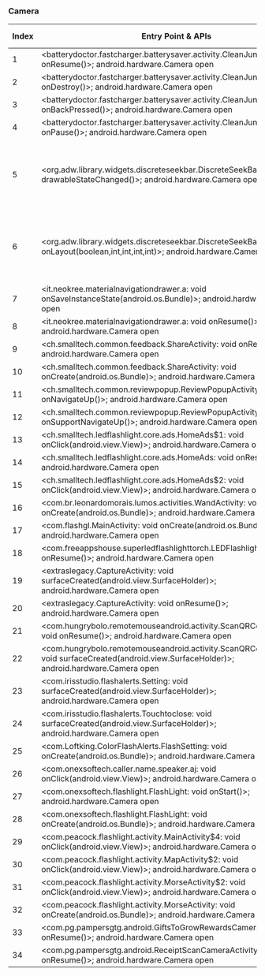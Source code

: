 ### Camera
| Index | Entry Point & APIs | Screen shot | Resource id | Label |
| ------------- | ------------- | ------------- |-------------|-------------|
| 1 | <batterydoctor.fastcharger.batterysaver.activity.CleanJunkActivity: void onResume()>; android.hardware.Camera open | ![](F:\COSMOS\output\py\Play_win8\Tools\batterydoctor.fastcharger.batterysaver\batterydoctor.fastcharger.batterysaver.activity.CleanJunkActivity.png) |  | F |
| 2 | <batterydoctor.fastcharger.batterysaver.activity.CleanJunkActivity: void onDestroy()>; android.hardware.Camera open | ![](F:\COSMOS\output\py\Play_win8\Tools\batterydoctor.fastcharger.batterysaver\batterydoctor.fastcharger.batterysaver.activity.CleanJunkActivity.png) |  | F |
| 3 | <batterydoctor.fastcharger.batterysaver.activity.CleanJunkActivity: void onBackPressed()>; android.hardware.Camera open | ![](F:\COSMOS\output\py\Play_win8\Tools\batterydoctor.fastcharger.batterysaver\batterydoctor.fastcharger.batterysaver.activity.CleanJunkActivity.png) |  | F |
| 4 | <batterydoctor.fastcharger.batterysaver.activity.CleanJunkActivity: void onPause()>; android.hardware.Camera open | ![](F:\COSMOS\output\py\Play_win8\Tools\batterydoctor.fastcharger.batterysaver\batterydoctor.fastcharger.batterysaver.activity.CleanJunkActivity.png) |  | F |
| 5 | <org.adw.library.widgets.discreteseekbar.DiscreteSeekBar: void drawableStateChanged()>; android.hardware.Camera open | ![](F:\COSMOS\output\py\Play_win8\Tools\batterydoctor.fastcharger.batterysaver\batterydoctor.fastcharger.batterysaver.activity.UnplugActivity.png) | {'2131297115': <sensitive_component.SensitiveComponent.SensitiveView object at 0x0000022085004FD0>, '2131297101': <sensitive_component.SensitiveComponent.SensitiveView object at 0x0000022085004EB8>, '2131297105': <sensitive_component.SensitiveComponent.SensitiveView object at 0x0000022085004B00>} | F |
| 6 | <org.adw.library.widgets.discreteseekbar.DiscreteSeekBar: void onLayout(boolean,int,int,int,int)>; android.hardware.Camera open | ![](F:\COSMOS\output\py\Play_win8\Tools\batterydoctor.fastcharger.batterysaver\batterydoctor.fastcharger.batterysaver.activity.UnplugActivity.png) | {'2131297115': <sensitive_component.SensitiveComponent.SensitiveView object at 0x00000220850048D0>, '2131297101': <sensitive_component.SensitiveComponent.SensitiveView object at 0x0000022085004518>, '2131297105': <sensitive_component.SensitiveComponent.SensitiveView object at 0x0000022085004208>} | F |
| 7 | <it.neokree.materialnavigationdrawer.a: void onSaveInstanceState(android.os.Bundle)>; android.hardware.Camera open | ![](F:\COSMOS\output\py\Play_win8\Tools\batterydoctor.fastcharger.batterysaver\it.neokree.materialnavigationdrawer.a.png) |  | F |
| 8 | <it.neokree.materialnavigationdrawer.a: void onResume()>; android.hardware.Camera open | ![](F:\COSMOS\output\py\Play_win8\Tools\batterydoctor.fastcharger.batterysaver\it.neokree.materialnavigationdrawer.a.png) |  | F |
| 9 | <ch.smalltech.common.feedback.ShareActivity: void onResume()>; android.hardware.Camera open | ![](F:\COSMOS\output\py\Play_win8\Tools\ch.smalltech.ledflashlight.free\ch.smalltech.common.feedback.ShareActivity.png) |  | F |
| 10 | <ch.smalltech.common.feedback.ShareActivity: void onCreate(android.os.Bundle)>; android.hardware.Camera open | ![](F:\COSMOS\output\py\Play_win8\Tools\ch.smalltech.ledflashlight.free\ch.smalltech.common.feedback.ShareActivity.png) |  | F |
| 11 | <ch.smalltech.common.reviewpopup.ReviewPopupActivity: boolean onNavigateUp()>; android.hardware.Camera open | ![](F:\COSMOS\output\py\Play_win8\Tools\ch.smalltech.ledflashlight.free\ch.smalltech.common.reviewpopup.ReviewPopupActivity.png) |  | F |
| 12 | <ch.smalltech.common.reviewpopup.ReviewPopupActivity: boolean onSupportNavigateUp()>; android.hardware.Camera open | ![](F:\COSMOS\output\py\Play_win8\Tools\ch.smalltech.ledflashlight.free\ch.smalltech.common.reviewpopup.ReviewPopupActivity.png) |  | F |
| 13 | <ch.smalltech.ledflashlight.core.ads.HomeAds$1: void onClick(android.view.View)>; android.hardware.Camera open | ![](F:\COSMOS\output\py\Play_win8\Tools\ch.smalltech.ledflashlight.free\ch.smalltech.ledflashlight.core.ads.HomeAds.png) |  | F |
| 14 | <ch.smalltech.ledflashlight.core.ads.HomeAds: void onResume()>; android.hardware.Camera open | ![](F:\COSMOS\output\py\Play_win8\Tools\ch.smalltech.ledflashlight.free\ch.smalltech.ledflashlight.core.ads.HomeAds.png) |  | F |
| 15 | <ch.smalltech.ledflashlight.core.ads.HomeAds$2: void onClick(android.view.View)>; android.hardware.Camera open | ![](F:\COSMOS\output\py\Play_win8\Tools\ch.smalltech.ledflashlight.free\ch.smalltech.ledflashlight.core.ads.HomeAds.png) |  | F |
| 16 | <com.br.leonardomorais.lumos.activities.WandActivity: void onCreate(android.os.Bundle)>; android.hardware.Camera open | ![](F:\COSMOS\output\py\Play_win8\Tools\com.br.leonardomorais.lumos\com.br.leonardomorais.lumos.activities.WandActivity.png) |  | |
| 17 | <com.flashgl.MainActivity: void onCreate(android.os.Bundle)>; android.hardware.Camera open | ![](F:\COSMOS\output\py\Play_win8\Tools\com.flashgl\com.flashgl.MainActivity.png) |  | T |
| 18 | <com.freeappshouse.superledflashlighttorch.LEDFlashlight: void onResume()>; android.hardware.Camera open | ![](F:\COSMOS\output\py\Play_win8\Tools\com.freeappshouse.superledflashlighttorch\com.freeappshouse.superledflashlighttorch.LEDFlashlight.png) |  |  |
| 19 | <extraslegacy.CaptureActivity: void surfaceCreated(android.view.SurfaceHolder)>; android.hardware.Camera open | ![](F:\COSMOS\output\py\Play_win8\Tools\com.gamma.scan\extraslegacy.CaptureActivity.png) |  | T |
| 20 | <extraslegacy.CaptureActivity: void onResume()>; android.hardware.Camera open | ![](F:\COSMOS\output\py\Play_win8\Tools\com.gamma.scan\extraslegacy.CaptureActivity.png) |  | T |
| 21 | <com.hungrybolo.remotemouseandroid.activity.ScanQRConnectActivity: void onResume()>; android.hardware.Camera open | ![](F:\COSMOS\output\py\Play_win8\Tools\com.hungrybolo.remotemouseandroid\com.hungrybolo.remotemouseandroid.activity.ScanQRConnectActivity.png) |  | T |
| 22 | <com.hungrybolo.remotemouseandroid.activity.ScanQRConnectActivity: void surfaceCreated(android.view.SurfaceHolder)>; android.hardware.Camera open | ![](F:\COSMOS\output\py\Play_win8\Tools\com.hungrybolo.remotemouseandroid\com.hungrybolo.remotemouseandroid.activity.ScanQRConnectActivity.png) |  |T|
| 23 | <com.irisstudio.flashalerts.Setting: void surfaceCreated(android.view.SurfaceHolder)>; android.hardware.Camera open | ![](F:\COSMOS\output\py\Play_win8\Tools\com.irisstudio.flashalerts\com.irisstudio.flashalerts.Setting.png) |  | T |
| 24 | <com.irisstudio.flashalerts.Touchtoclose: void surfaceCreated(android.view.SurfaceHolder)>; android.hardware.Camera open | ![](F:\COSMOS\output\py\Play_win8\Tools\com.irisstudio.flashalerts\com.irisstudio.flashalerts.Touchtoclose.png) |  | T |
| 25 | <com.Loftking.ColorFlashAlerts.FlashSetting: void onCreate(android.os.Bundle)>; android.hardware.Camera open | ![](F:\COSMOS\output\py\Play_win8\Tools\com.Loftking.ColorFlashAlerts\com.Loftking.ColorFlashAlerts.FlashSetting.png) |  | T |
| 26 | <com.onexsoftech.caller.name.speaker.aj: void onClick(android.view.View)>; android.hardware.Camera open | ![](F:\COSMOS\output\py\Play_win8\Tools\com.onexsoftech.caller.name.speaker\com.onexsoftech.caller.name.speaker.FlashTest.png) |  | T |
| 27 | <com.onexsoftech.flashlight.FlashLight: void onStart()>; android.hardware.Camera open | ![](F:\COSMOS\output\py\Play_win8\Tools\com.onexsoftech.flashlight\com.onexsoftech.flashlight.FlashLight.png) |  |  T|
| 28 | <com.onexsoftech.flashlight.FlashLight: void onCreate(android.os.Bundle)>; android.hardware.Camera open | ![](F:\COSMOS\output\py\Play_win8\Tools\com.onexsoftech.flashlight\com.onexsoftech.flashlight.FlashLight.png) |  | T |
| 29 | <com.peacock.flashlight.activity.MainActivity$4: void onClick(android.view.View)>; android.hardware.Camera open | ![](F:\COSMOS\output\py\Play_win8\Tools\com.peacock.flashlight\com.peacock.flashlight.activity.MainActivity.png) |  | T |
| 30 | <com.peacock.flashlight.activity.MapActivity$2: void onClick(android.view.View)>; android.hardware.Camera open | ![](F:\COSMOS\output\py\Play_win8\Tools\com.peacock.flashlight\com.peacock.flashlight.activity.MapActivity.png) |  | T |
| 31 | <com.peacock.flashlight.activity.MorseActivity$2: void onClick(android.view.View)>; android.hardware.Camera open | ![](F:\COSMOS\output\py\Play_win8\Tools\com.peacock.flashlight\com.peacock.flashlight.activity.MorseActivity.png) |  | |
| 32 | <com.peacock.flashlight.activity.MorseActivity: void onCreate(android.os.Bundle)>; android.hardware.Camera open | ![](F:\COSMOS\output\py\Play_win8\Tools\com.peacock.flashlight\com.peacock.flashlight.activity.MorseActivity.png) |  | |
| 33 | <com.pg.pampersgtg.android.GiftsToGrowRewardsCameraActivity: void onResume()>; android.hardware.Camera open | ![](F:\COSMOS\output\py\Play_win8\Tools\com.pg.pampersgtg.android\com.pg.pampersgtg.android.GiftsToGrowRewardsCameraActivity.png) |  | T |
| 34 | <com.pg.pampersgtg.android.ReceiptScanCameraActivity: void onResume()>; android.hardware.Camera open | ![](F:\COSMOS\output\py\Play_win8\Tools\com.pg.pampersgtg.android\com.pg.pampersgtg.android.ReceiptScanCameraActivity.png) |  | T |
